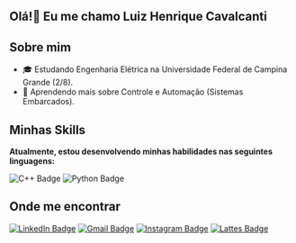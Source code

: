 ## Olá!👋 Eu me chamo Luiz Henrique Cavalcanti

  ## Sobre mim
  
  - 🎓 Estudando Engenharia Elétrica na Universidade Federal de Campina Grande (2/8).
  - 🌱 Aprendendo mais sobre Controle e Automação (Sistemas Embarcados).
  
  ## Minhas Skills
  
  **Atualmente, estou desenvolvendo minhas habilidades nas seguintes linguagens:**
  
  ![C++ Badge](https://img.shields.io/badge/C%2B%2B-00599C?style=for-the-badge&logo=c%2B%2B&logoColor=white)
  ![Python Badge](https://img.shields.io/badge/Python-3776AB?style=for-the-badge&logo=python&logoColor=white)
  
  ## Onde me encontrar
  [![LinkedIn Badge](https://img.shields.io/badge/LinkedIn-0077B5?style=for-the-badge&logo=linkedin&logoColor=white)](https://www.linkedin.com/in/henricvt)
  [![Gmail Badge](https://img.shields.io/badge/Gmail-D14836?style=for-the-badge&logo=gmail&logoColor=white)](mailto:luiz.henrique.silva@ee.ufcg.edu.br)
  [![Instagram Badge](https://img.shields.io/badge/Instagram-E4405F?style=for-the-badge&logo=instagram&logoColor=white)](https://www.instagram.com/henricvt)
  [![Lattes Badge](https://img.shields.io/badge/Lattes-005CA9?style=for-the-badge)](http://lattes.cnpq.br/5512796417960666)
  
